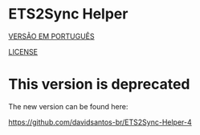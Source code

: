 # ETS2Sync Helper
[VERSÃO EM PORTUGUÊS](README-pt.md)

[LICENSE](LICENSE.md)

# This version is deprecated
The new version can be found here:

https://github.com/davidsantos-br/ETS2Sync-Helper-4
